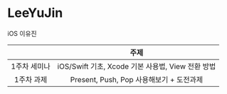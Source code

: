 # LeeYuJin
iOS 이유진

|              |                       주제                        |
| :----------: | :-----------------------------------------------: |
| 1주차 세미나 | iOS/Swift 기초, Xcode 기본 사용법, View 전환 방법 |
|  1주차 과제  |     Present, Push, Pop 사용해보기 + 도전과제      |

